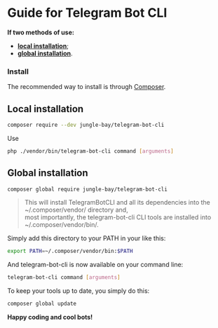 # Guide for Telegram Bot CLI

**If two methods of use:**
* **[local installation](https://github.com/jungle-bay/telegram-bot-cli/blob/master/docs/guide.md#local-installation)**;
* **[global installation](https://github.com/jungle-bay/telegram-bot-cli/blob/master/docs/guide.md#global-installation)**.

### Install

The recommended way to install is through [Composer](https://getcomposer.org/doc/00-intro.md).

## Local installation

```bash
composer require --dev jungle-bay/telegram-bot-cli
```

Use

```bash
php ./vendor/bin/telegram-bot-cli command [arguments]
```

## Global installation

```bash
composer global require jungle-bay/telegram-bot-cli
```

> This will install TelegramBotCLI and all its dependencies into the ~/.composer/vendor/ directory and,  <br />
> most importantly, the telegram-bot-cli CLI tools are installed into ~/.composer/vendor/bin/.

Simply add this directory to your PATH in your like this:

```bash
export PATH=~/.composer/vendor/bin:$PATH
```

And telegram-bot-cli is now available on your command line:

```bash
telegram-bot-cli command [arguments]
```

To keep your tools up to date, you simply do this:
 
```bash
composer global update
```

**Happy coding and cool bots!**
